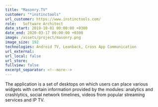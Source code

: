 ```yaml
---
title: "Masonry.TV"
customer: "*instinctools"
url_customer: https://www.instinctools.com/
role:	Software Architect
date_start: 2019-10-01 00:00:00 +0300
date_end: 2020-03-17 00:00:00 +0300
image: /assets/project/masonry.png
image_size: 192
technologies: Android TV, Leanback, Cross App Communication
url_external:
url_local: false
url_store: 
fullview: false
excerpt_separator: <!--more-->
---
```

The application is a set of desktops on which users can place various widgets with certain information provided by the modules: analytics and crashlytics, social network timelines, videos from popular streaming services and IP TV.